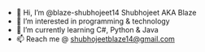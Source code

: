 - 👋 Hi, I’m @blaze-shubhojeet14 Shubhojeet AKA Blaze
- 👀 I’m interested in programming & technology
- 🌱 I’m currently learning C#, Python & Java
- 📫 Reach me @ shubhojeetblaze14@gmail.com

<!---
blaze-shubhojeet14/blaze-shubhojeet14 is a ✨ special ✨ repository because its `README.md` (this file) appears on your GitHub profile.
You can click the Preview link to take a look at your changes.
--->
